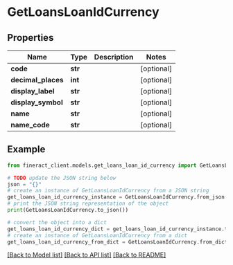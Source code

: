 # GetLoansLoanIdCurrency


## Properties

Name | Type | Description | Notes
------------ | ------------- | ------------- | -------------
**code** | **str** |  | [optional] 
**decimal_places** | **int** |  | [optional] 
**display_label** | **str** |  | [optional] 
**display_symbol** | **str** |  | [optional] 
**name** | **str** |  | [optional] 
**name_code** | **str** |  | [optional] 

## Example

```python
from fineract_client.models.get_loans_loan_id_currency import GetLoansLoanIdCurrency

# TODO update the JSON string below
json = "{}"
# create an instance of GetLoansLoanIdCurrency from a JSON string
get_loans_loan_id_currency_instance = GetLoansLoanIdCurrency.from_json(json)
# print the JSON string representation of the object
print(GetLoansLoanIdCurrency.to_json())

# convert the object into a dict
get_loans_loan_id_currency_dict = get_loans_loan_id_currency_instance.to_dict()
# create an instance of GetLoansLoanIdCurrency from a dict
get_loans_loan_id_currency_from_dict = GetLoansLoanIdCurrency.from_dict(get_loans_loan_id_currency_dict)
```
[[Back to Model list]](../README.md#documentation-for-models) [[Back to API list]](../README.md#documentation-for-api-endpoints) [[Back to README]](../README.md)


